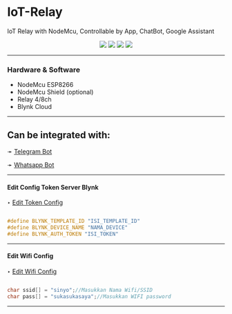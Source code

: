 # IoT-Relay
IoT Relay with NodeMcu, Controllable by App, ChatBot, Google Assistant 

<p align="center">
  <img src="https://img.shields.io/badge/javascript-%23323330.svg?style=for-the-badge&logo=javascript&logoColor=%23F7DF1E" />
  <img src="https://img.shields.io/badge/c++-%2300599C.svg?style=for-the-badge&logo=c%2B%2B&logoColor=white" />
  <img src="https://img.shields.io/badge/node.js%20-%2343853D.svg?&style=for-the-badge&logo=node.js&logoColor=white" />
  <img src="https://img.shields.io/badge/NPM-%23000000.svg?style=for-the-badge&logo=npm&logoColor=white" />
</p>

---------

### Hardware & Software 

- NodeMcu ESP8266
- NodeMcu Shield (optional)
- Relay 4/8ch
- Blynk Cloud 

---------

## Can be integrated with:
<p align="left">
  ➛ <a href="https://github.com/TierKun/Telegram-Bot-IoT">Telegram Bot</a>
</p>

<p align="left">
  ➛ <a href="https://github.com/TierKun/Whatsapp-Bot-IoT">Whatsapp Bot</a>
</p>

---------

#### Edit Config Token Server Blynk
<p align="left">
  ‣ <a href="https://github.com/TierKun/IoT-Relay/blob/main/Code/IoT%20Relays.ino#L16-L18">Edit Token Config</a>
</p>

```C++

#define BLYNK_TEMPLATE_ID "ISI_TEMPLATE_ID"
#define BLYNK_DEVICE_NAME "NAMA_DEVICE"
#define BLYNK_AUTH_TOKEN "ISI_TOKEN"

```
---------

#### Edit Wifi Config

<p align="left">
   ‣ <a href="https://github.com/TierKun/IoT-Relay/blob/main/Code/IoT%20Relays.ino#L22-L23">Edit Wifi Config</a>
</p>

```C++

char ssid[] = "sinyo";//Masukkan Nama Wifi/SSID
char pass[] = "sukasukasaya";//Masukkan WIFI password

```

---------

